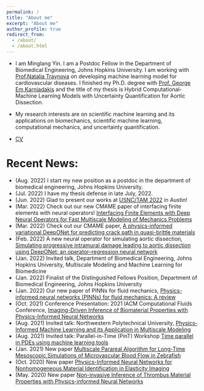 ```yaml
---
permalink: /
title: "About me"
excerpt: "About me"
author_profile: true
redirect_from: 
  - /about/
  - /about.html
---
```


- I am Minglang Yin. I am a Postdoc Fellow in the Department of Biomedical Engineering, Johns Hopkins University. I am working with [Prof.Natalia Traynova](http://www.trayanovalab.org/) on developing machine learning model for cardiovascular diseases. I finished my Ph.D. degree with [Prof. George Em Karniadakis](https://www.brown.edu/research/projects/crunch/george-karniadakis) and the title of my thesis is Hybrid Computational-Machine Learning Models with Uncertainty Quantification for Aortic Dissection.

- My research interests are on scientific machine learning and its applications on biomechanics, scientific machine learning, computational mechanics, and uncertainty quantification.

- [CV](http://minglangyin.github.io/files/Resume.pdf)

Recent News:
=====
- (Aug. 2022) I start my new position as a postdoc in the department of biomedical engineering, Johns Hopkins University.
- (Jul. 2022) I have my thesis defense in late July, 2022.
- (Jun. 2022) Glad to present our works at [USNC/TAM 2022](https://www.usnctam2022.org/) in Austin!
- (Mar. 2022) Check out our new CMAME paper of interfacing finite elements with neural operators! [Interfacing Finite Elements with Deep Neural Operators for Fast Multiscale Modeling of Mechanics Problems](https://www.sciencedirect.com/science/article/abs/pii/S0045782522002535)
- (Mar. 2022) Check out our CMAME paper, [A physics-informed variational DeepONet for predicting crack path in quasi-brittle materials](https://www.sciencedirect.com/science/article/pii/S004578252200010X)
- (Feb. 2022) A new neural operator for simulating aortic dissection, [Simulating progressive intramural damage leading to aortic dissection using DeepONet: an operator–regression neural network](https://royalsocietypublishing.org/doi/full/10.1098/rsif.2021.0670)
- (Jan. 2022) Invited talk, Department of Biomedical Engineering, Johns Hopkins University, Multiscale Modeling and Machine Learning for Biomedicine
- (Jan. 2022) Finalist of the Distinguished Fellows Position, Department of Biomedical Engineering, Johns Hopkins University
- (Jan. 2022) Our new paper of PINNs for fluid mechanics, [Physics-informed neural networks (PINNs) for fluid mechanics: A review](https://link.springer.com/article/10.1007/s10409-021-01148-1)
- (Oct. 2021) Conference Presentation: 2021 IACM Computational Fluids Conference, [Imaging-Driven Inference of Biomaterial Properties with Physics-Informed Neural Networks]()
- (Aug. 2021) Invited talk: Northwestern Polytechnical University, [Physics-Informed Machine Learning and its Application in Multiscale Modeling]()
- (Aug. 2021) Invited talk: Parallel-in-Time (PinT) Workshop [Time parallel in PDEs using machine learning tools](https://conferences.math.mtu.edu/pint2021/program/)
- (Jan. 2021) New paper [Multiscale Parareal Algorithm for Long-Time Mesoscopic Simulations of Microvascular Blood Flow in Zebrafish](https://link.springer.com/article/10.1007/s00466-021-02062-w)
- (Oct. 2020) New paper [Physics-Informed Neural Networks for Nonhomogeneous Material Identification in Elasticity Imaging](https://arxiv.org/abs/2009.04525)
- (May. 2020) New paper [Non-invasive Inference of Thrombus Material Properties with Physics-informed Neural Networks](https://www.sciencedirect.com/science/article/abs/pii/S004578252030788X)
